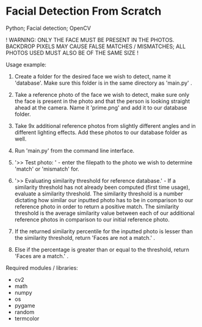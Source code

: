 # Facial Detection From Scratch
Python; Facial detection; OpenCV

! WARNING: ONLY THE FACE MUST BE PRESENT IN THE PHOTOS. BACKDROP PIXELS MAY CAUSE FALSE MATCHES / MISMATCHES; ALL PHOTOS USED MUST ALSO BE OF THE SAME SIZE !

Usage example:
1. Create a folder for the desired face we wish to detect, name it 'database'. Make sure this folder is in the same directory as 'main.py' .
2. Take a reference photo of the face we wish to detect, make sure only the face is present in the photo and that the person is looking straight ahead at the camera.
Name it 'prime.png' and add it to our database folder.
3. Take 9x additional reference photos from slightly different angles and in different lighting effects. Add these photos to our database folder as well.

4. Run 'main.py' from the command line interface.
5. '>> Test photo: ' - enter the filepath to the photo we wish to determine 'match' or 'mismatch' for.
6. '>> Evaluating similarity threshold for reference database.' - If a similarity threshold has not already been computed (first time usage), evaluate a similarity threshold.
The similarity threshold is a number dictating how similar our inputted photo has to be in comparison to our reference photo in order to return a positive match.
The similarity threshold is the average similarity value between each of our additional reference photos in comparison to our initial reference photo.

8. If the returned similarity percentile for the inputted photo is lesser than the similarity threshold, return 'Faces are not a match.' .
9. Else if the percentage is greater than or equal to the threshold, return 'Faces are a match.' .

Required modules / libraries:
* cv2
* math
* numpy
* os
* pygame
* random
* termcolor
